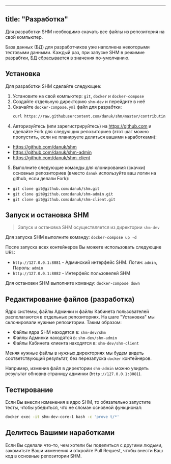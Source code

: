 
---
title: "Разработка"
---

Для разработки SHM необходимо скачать все файлы из репозитория на свой компьютер.

База данных (БД) для разработчиков уже наполнена некоторыми тестовыми данными.
Каждый раз, при запуске SHM в режимие разрабтки, БД сбрасывается в значения по-умолчанию.

## Установка

Для разработки SHM сделайте следующее:

 1. Установите на свой компьютер: `git`, `docker` и `docker-compose`
 2. Создайте отдельную директорию `shm-dev` и перейдите в неё
 3. Скачайте `docker-compose.yml` файл для разрабтки:
    ```bash
    curl https://raw.githubusercontent.com/danuk/shm/master/contributing/docker-compose.yml
    ```
 4. Авторизуйтесь (или зарегистрируйтесь) на https://github.com и сделайте Fork для следующих репозиториев (этот шаг можно пропустить, если не планируете делиться вашими наработками):
   - https://github.com/danuk/shm
   - https://github.com/danuk/shm-admin
   - https://github.com/danuk/shm-client
 5. Выполните следующие команды для клонирования (скачки) основных репозиториев (вместо `danuk` используйте ваш логин на github, если делали Fork):
   - `git clone git@github.com:danuk/shm.git`
   - `git clone git@github.com:danuk/shm-admin.git`
   - `git clone git@github.com:danuk/shm-client.git`

## Запуск и остановка SHM

> Запуск и остановка SHM осуществляется из директории `shm-dev`

Для запуска SHM выполните команду: `docker-compose up -d`

После запуска всех контейнеров Вы можете использовать следующие URL:
 - `http://127.0.0.1:8081` - Админский интерфейс SHM. Логин: `admin`, Пароль: `admin`
 - `http://127.0.0.1:8082` - Интерфейс пользовелей SHM

Для остановки SHM выполните команду: `docker-compose down`

## Редактирование файлов (разработка)

Ядро системы, файлы Админки и файлы Кабинета пользователей располагаются в отдельных репозиториях.
На шаге "Установка" мы склонировали нужные репозитории. Таким образом:
 - Файлы ядра SHM находятся в: `shm-dev/shm`
 - Файлы Админки находятся в: `shm-dev/shm-admin`
 - Файлы Кабинета клиента находятся в: `shm-dev/shm-client`

Меняя нужные файлы в нужных директориях мы будем видеть соответствующий результат, без перезапуска `docker` контейнеров.

Например, изменив файл в директории `shm-admin` можно увидеть результат обновив страницу админки (`http://127.0.0.1:8081`).

## Тестирование

Если Вы внесли изменения в ядро SHM, то обязательно запустите тесты, чтобы убедиться, что не сломан основной функционал:

```bash
docker exec -it shm-dev-core-1 bash -c 'prove t/*'
```

## Делитесь Вашими наработками

Если Вы сделали что-то, чем хотели бы поделиться с другими людьми, закомитьте Ваши изменения и откройте Pull Request, чтобы внести
Ваш код в основные репозитории SHM.

